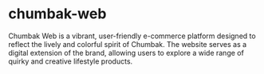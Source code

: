 # chumbak-web

Chumbak Web is a vibrant, user-friendly e-commerce platform designed to reflect the lively and colorful spirit of Chumbak. The website serves as a digital extension of the brand, allowing users to explore a wide range of quirky and creative lifestyle products.
